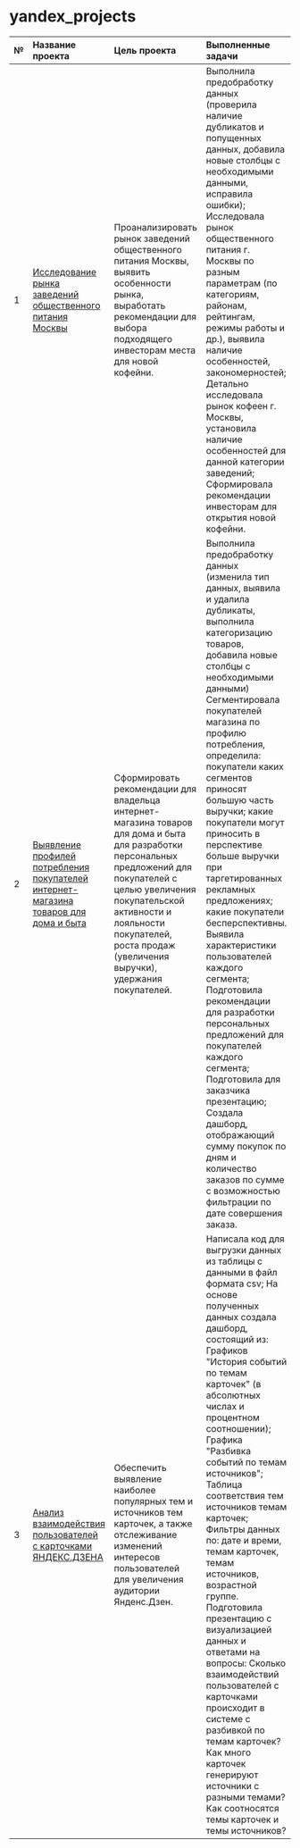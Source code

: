 # yandex_projects
| № | Название проекта |Цель проекта | Выполненные задачи | Навыки и инструменты | Статус выполнения |
| :--- | :-------- | :------- | :-------------------- |:--- | :---- |
| 1  | [Исследование рынка заведений общественного питания Москвы](https://github.com/AnnaEvladenko/yandex_projects/tree/main/Marketing-research--of-public-catering)   |Проанализировать рынок заведений общественного питания Москвы, выявить особенности рынка, выработать рекомендации для выбора подходящего инвесторам места для новой кофейни.   | Выполнила предобработку данных (проверила наличие дубликатов и попущенных данных, добавила новые столбцы с необходимыми данными, исправила ошибки);  Исследовала рынок общественного питания г. Москвы по разным параметрам (по категориям, районам, рейтингам, режимы работы и др.), выявила наличие особенностей, закономерностей;  Детально исследовала рынок кофеен г. Москвы, установила наличие особенностей для данной категории заведений;  Сформировала рекомендации инвесторам для открытия новой кофейни.   |Предобработка данных (Python, Pandas); Исследовательский анализ данных ( Matplotlib, Plotly); Визуализация данных (Matplotlib, Plotly, Seaborn); Подготовка презентации (Canva).   | Завершён   |
|2   | [Выявление профилей потребления покупателей интернет-магазина товаров для дома и быта](https://github.com/AnnaEvladenko/yandex_projects/tree/main/Identification-of-consumer-profiles)    | Сформировать рекомендации для владельца интернет-магазина товаров для дома и быта для разработки персональных предложений для покупателей с целью увеличения покупательской активности и лояльности покупателей, роста продаж (увеличения выручки), удержания покупателей.   | Выполнила предобработку данных (изменила тип данных, выявила и удалила дубликаты, выполнила категоризацию товаров, добавила новые столбцы с необходимыми данными) Сегментировала покупателей магазина по профилю потребления, определила: покупатели каких сегментов приносят большую часть выручки; какие покупатели могут приносить в перспективе больше выручки при таргетированных рекламных предложениях; какие покупатели бесперспективны. Выявила характеристики пользователей каждого сегмента; Подготовила рекомендации для разработки персональных предложений для покупателей каждого сегмента; Подготовила для заказчика презентацию; Создала дашборд, отображающий сумму покупок по дням и количество заказов по сумме с возможностью фильтрации по дате совершения заказа.    |Предобработка данных (Python, Pandas); Исследовательский анализ данных (Matplotlib, Plotly); Проверка статистических гипотез (NumPy, SciPy); Классификация, кластеризация (Python, Pandas); Визуализация данных (Matplotlib, Plotly, Tableau).   | Завершён     |
| 3   | [Анализ взаимодействия пользователей с карточками ЯНДЕКС.ДЗЕНA](https://github.com/AnnaEvladenko/yandex_projects/tree/main/Analysis-of-user-interaction)    | Обеспечить выявление наиболее популярных тем и источников тем карточек, а также отслеживание изменений интересов пользователей для увеличения аудитории Янденс.Дзен.   | Написала код для выгрузки данных из таблицы с данными в файл формата csv; На основе полученных данных создала дашборд, состоящий из: Графиков "История событий по темам карточек" (в абсолютных числах и процентном соотношении); Графика "Разбивка событий по темам источников"; Таблица соответствия тем источников темам карточек; Фильтры данных по: дате и времи, темам карточек, темам источников, возрастной группе. Подготовила презентацию с визуализацией данных и ответами на вопросы: Cколько взаимодействий пользователей с карточками происходит в системе с разбивкой по темам карточек? Как много карточек генерируют источники с разными темами? Как соотносятся темы карточек и темы источников?    |Выгрузка данных (Python, SQLAlchemy); Предобработка данных (Python, Pandas); Создание дашборда (Tableau); Визуализация данных, подготовка презентации (Canva).   | Завершён     |

